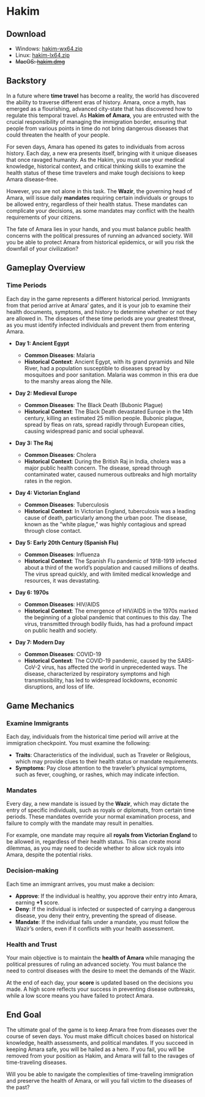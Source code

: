 # Hakim

## Download

- Windows: [hakim-wx64.zip](./pkg/hakim-wx64.zip)
- Linux: [hakim-lx64.zip](./pkg/hakim-lx64.zip)
- ~~MacOS: [hakim.dmg](./pkg/hakim.dmg)~~

## Backstory

In a future where **time travel** has become a reality, the world has discovered the ability to traverse different eras of history. Amara, once a myth, has emerged as a flourishing, advanced city-state that has discovered how to regulate this temporal travel. As **Hakim of Amara**, you are entrusted with the crucial responsibility of managing the immigration border, ensuring that people from various points in time do not bring dangerous diseases that could threaten the health of your people.

For seven days, Amara has opened its gates to individuals from across history. Each day, a new era presents itself, bringing with it unique diseases that once ravaged humanity. As the Hakim, you must use your medical knowledge, historical context, and critical thinking skills to examine the health status of these time travelers and make tough decisions to keep Amara disease-free.

However, you are not alone in this task. The **Wazir**, the governing head of Amara, will issue daily **mandates** requiring certain individuals or groups to be allowed entry, regardless of their health status. These mandates can complicate your decisions, as some mandates may conflict with the health requirements of your citizens.

The fate of Amara lies in your hands, and you must balance public health concerns with the political pressures of running an advanced society. Will you be able to protect Amara from historical epidemics, or will you risk the downfall of your civilization?

## Gameplay Overview

### Time Periods

Each day in the game represents a different historical period. Immigrants from that period arrive at Amara’ gates, and it is your job to examine their health documents, symptoms, and history to determine whether or not they are allowed in. The diseases of these time periods are your greatest threat, as you must identify infected individuals and prevent them from entering Amara.

- **Day 1: Ancient Egypt**

  - **Common Diseases**: Malaria
  - **Historical Context**: Ancient Egypt, with its grand pyramids and Nile River, had a population susceptible to diseases spread by mosquitoes and poor sanitation. Malaria was common in this era due to the marshy areas along the Nile.

- **Day 2: Medieval Europe**

  - **Common Diseases**: The Black Death (Bubonic Plague)
  - **Historical Context**: The Black Death devastated Europe in the 14th century, killing an estimated 25 million people. Bubonic plague, spread by fleas on rats, spread rapidly through European cities, causing widespread panic and social upheaval.

- **Day 3: The Raj**

  - **Common Diseases**: Cholera
  - **Historical Context**: During the British Raj in India, cholera was a major public health concern. The disease, spread through contaminated water, caused numerous outbreaks and high mortality rates in the region.

- **Day 4: Victorian England**

  - **Common Diseases**: Tuberculosis
  - **Historical Context**: In Victorian England, tuberculosis was a leading cause of death, particularly among the urban poor. The disease, known as the “white plague,” was highly contagious and spread through close contact.

- **Day 5: Early 20th Century (Spanish Flu)**

  - **Common Diseases**: Influenza
  - **Historical Context**: The Spanish Flu pandemic of 1918-1919 infected about a third of the world’s population and caused millions of deaths. The virus spread quickly, and with limited medical knowledge and resources, it was devastating.

- **Day 6: 1970s**

  - **Common Diseases**: HIV/AIDS
  - **Historical Context**: The emergence of HIV/AIDS in the 1970s marked the beginning of a global pandemic that continues to this day. The virus, transmitted through bodily fluids, has had a profound impact on public health and society.

- **Day 7: Modern Day**
  - **Common Diseases**: COVID-19
  - **Historical Context**: The COVID-19 pandemic, caused by the SARS-CoV-2 virus, has affected the world in unprecedented ways. The disease, characterized by respiratory symptoms and high transmissibility, has led to widespread lockdowns, economic disruptions, and loss of life.

## Game Mechanics

### Examine Immigrants

Each day, individuals from the historical time period will arrive at the immigration checkpoint. You must examine the following:

- **Traits**: Characteristics of the individual, such as Traveler or Religious, which may provide clues to their health status or mandate requirements.
- **Symptoms**: Pay close attention to the traveler’s physical symptoms, such as fever, coughing, or rashes, which may indicate infection.

### Mandates

Every day, a new mandate is issued by the **Wazir**, which may dictate the entry of specific individuals, such as royals or diplomats, from certain time periods. These mandates override your normal examination process, and failure to comply with the mandate may result in penalties.

For example, one mandate may require all **royals from Victorian England** to be allowed in, regardless of their health status. This can create moral dilemmas, as you may need to decide whether to allow sick royals into Amara, despite the potential risks.

### Decision-making

Each time an immigrant arrives, you must make a decision:

- **Approve**: If the individual is healthy, you approve their entry into Amara, earning **+1** score.
- **Deny**: If the individual is infected or suspected of carrying a dangerous disease, you deny their entry, preventing the spread of disease.
- **Mandate**: If the individual falls under a mandate, you must follow the Wazir’s orders, even if it conflicts with your health assessment.

### Health and Trust

Your main objective is to maintain the **health of Amara** while managing the political pressures of ruling an advanced society. You must balance the need to control diseases with the desire to meet the demands of the Wazir.

At the end of each day, your **score** is updated based on the decisions you made. A high score reflects your success in preventing disease outbreaks, while a low score means you have failed to protect Amara.

## End Goal

The ultimate goal of the game is to keep Amara free from diseases over the course of seven days. You must make difficult choices based on historical knowledge, health assessments, and political mandates. If you succeed in keeping Amara safe, you will be hailed as a hero. If you fail, you will be removed from your position as Hakim, and Amara will fall to the ravages of time-traveling diseases.

Will you be able to navigate the complexities of time-traveling immigration and preserve the health of Amara, or will you fall victim to the diseases of the past?
